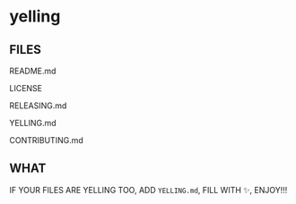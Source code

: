 # yelling

## FILES

README.md

LICENSE

RELEASING.md

YELLING.md

CONTRIBUTING.md

## WHAT

IF YOUR FILES ARE YELLING TOO, ADD `YELLING.md`, FILL WITH :sparkles:, ENJOY!!!
